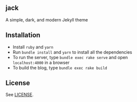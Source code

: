 jack
---

A simple, dark, and modern Jekyll theme

## Installation

- Install `ruby` and `yarn`
- Run `bundle install` and `yarn` to install all the dependencies
- To run the server, type `bundle exec rake serve` and open `localhost:4000` in a browser
- To build the blog, type `bundle exec rake build`

## License

See [LICENSE](https://github.com/aonemd/jack/blob/master/LICENSE).
